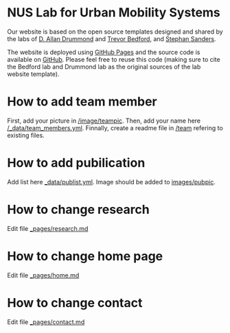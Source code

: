 # NUS Lab for Urban Mobility Systems

Our website is based on the open source templates designed and shared by the labs of [D. Allan Drummond](http://www.allanlab.org/aboutwebsite.html) and [Trevor Bedford](http://bedford.io/misc/about/), and [Stephan Sanders](https://sanderslab.github.io).

The website is deployed using [GitHub Pages](https://sanderslab.github.io) and the source code is available on [GitHub](https://github.com/sanderslab). Please feel free to reuse this code (making sure to cite the Bedford lab and Drummond lab as the original sources of the lab website template).

# How to add team member

First, add your picture in [/image/teampic](https://github.com/nuslumos/nuslumos.github.io/tree/master/images/teampic). Then, add your name here [/_data/team_members.yml](https://github.com/nuslumos/nuslumos.github.io/blob/master/_data/team_members.yml). Finnally, create a readme file in [/team](https://github.com/nuslumos/nuslumos.github.io/tree/master/team) refering to existing files. 

# How to add pubilication

Add list here [_data/publist.yml](https://github.com/nuslumos/nuslumos.github.io/blob/master/_data/publist.yml). Image should be added to [images/pubpic](https://github.com/nuslumos/nuslumos.github.io/tree/master/images/pubpic). 

# How to change research

Edit file [_pages/research.md](https://github.com/nuslumos/nuslumos.github.io/blob/master/_pages/research.md)

# How to change home page

Edit file [_pages/home.md](https://github.com/nuslumos/nuslumos.github.io/blob/master/_pages/home.md)

# How to change contact

Edit file [_pages/contact.md](https://github.com/nuslumos/nuslumos.github.io/blob/master/_pages/contact.md)
